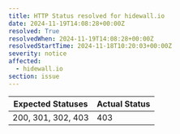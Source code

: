 ```yaml
---
title: HTTP Status resolved for hidewall.io
date: 2024-11-19T14:08:28+00:00Z
resolved: True
resolvedWhen: 2024-11-19T14:08:28+00:00Z
resolvedStartTime: 2024-11-18T10:20:03+00:00Z
severity: notice
affected:
  - hidewall.io
section: issue
---
```


| Expected Statuses | Actual Status  |
|-------------------|----------------|
| 200, 301, 302, 403 | 403 |
